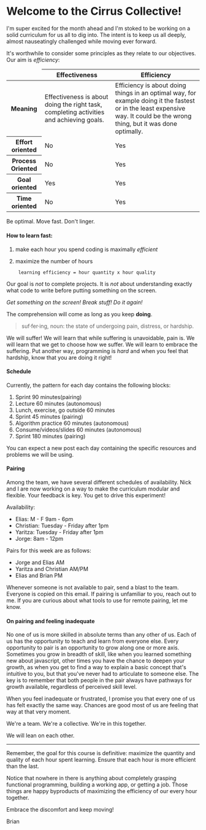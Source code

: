# Welcome to the Cirrus Collective!

I'm super excited for the month ahead and I'm stoked to be working on a solid curriculum for us all to dig into. The intent is to keep us all deeply, almost nauseatingly challenged while moving ever forward.

It's worthwhile to consider some principles as they relate to our objectives. Our aim is *efficiency*:

<table>
    <thead>
        <tr>
            <td></td>
            <th>Effectiveness</th>
            <th>Efficiency</th>
        </tr>
    </thead>
    <tbody>
        <tr>
            <th>Meaning</th>
            <td>Effectiveness is about doing the right task, completing activities and achieving goals.</td>
            <td>Efficiency is about doing things in an optimal way, for example doing it the fastest or in the least expensive way. It could be the wrong thing, but it was done optimally.</td>
        </tr>
        <tr>
            <th>Effort oriented</th>
            <td>No</td>
            <td>Yes</td>
        </tr>
        <tr>
            <th>Process Oriented</th>
            <td>No</td>
            <td>Yes</td>
        </tr>
        <tr>
            <th>Goal oriented</th>
            <td>Yes</td>
            <td>Yes</td>
        </tr>
        <tr>
            <th>Time oriented</th>
            <td>No</td>
            <td>Yes</td>
        </tr>
    </tbody>
</table>

Be optimal. Move fast. Don't linger.

#### How to learn fast:

1.  make each hour you spend coding is maximally _efficient_
2. maximize the number of hours

        learning efficiency = hour quantity x hour quality


Our goal is _not_ to complete projects. It is _not_ about understanding exactly what code to write before putting something on the screen.

_Get something on the screen! Break stuff! Do it again!_

The comprehension will come as long as you keep **doing**.

>suf·fer·ing, noun: the state of undergoing pain, distress, or hardship.

We will suffer! We will learn that while suffering is unavoidable, pain is. We will learn that we get to choose how we suffer. We will learn to embrace the suffering. Put another way, programming is _hard_ and when you feel that hardship, know that you are doing it right!

#### Schedule
Currently, the pattern for each day contains the following blocks:

1. Sprint 90 minutes(pairing)
2. Lecture 60 minutes (autonomous)
3. Lunch, exercise, go outside 60 minutes
3. Sprint 45 minutes (pairing)
4. Algorithm practice 60 minutes (autonomous)
6. Consume/videos/slides  60 minutes (autonomous)
7. Sprint 180 minutes (pairing)

You can expect a new post each day containing the specific resources and problems we will be using.

#### Pairing
Among the team, we have several different schedules of availability. Nick and I are now working on a way to make the curriculum modular and flexible. Your feedback is key. You get to drive this experiment!

Availability:
+ Elias: M - F 9am - 6pm
+ Christian: Tuesday - Friday after 1pm
+ Yaritza: Tuesday - Friday after 1pm
+ Jorge: 8am - 12pm

Pairs for this week are as follows:

+ Jorge and Elias AM
+ Yaritza and Christian AM/PM
+ Elias and Brian PM

Whenever someone is not available to pair, send a blast to the team. Everyone is copied on this email. If pairing is unfamiliar to you, reach out to me. If you are curious about what tools to use for remote pairing, let me know.

#### On pairing and feeling inadequate
No one of us is more skilled in absolute terms than any other of us. Each of us has the opportunity to teach and learn from everyone else. Every opportunity to pair is an opportunity to grow along one or more axis. Sometimes you grow in breadth of skill, like when you learned something new about javascript, other times you have the chance to deepen your growth, as when you get to find a way to explain a basic concept that's intuitive to you, but that you've never had to articulate to someone else. The key is to remember that both people in the pair always have pathways for growth available, regardless of perceived skill level.

When you feel inadequate or frustrated, I promise you that every one of us has felt exactly the same way. Chances are good most of us are feeling that way at that very moment.

We're a team. We're a collective. We're in this together.

We will lean on each other.

___
Remember, the goal for this course is definitive: maximize the quantity and quality of each hour spent learning. Ensure that each hour is more efficient than the last.

Notice that nowhere in there is anything about completely grasping functional programming, building a working app, or getting a job. Those things are happy byproducts of maximizing the efficiency of our every hour together.

Embrace the discomfort and keep moving!

Brian
